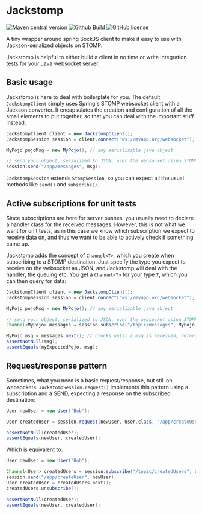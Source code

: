 # Jackstomp

[![Maven central version](https://img.shields.io/maven-central/v/org.hildan.jackstomp/jackstomp.svg)](http://mvnrepository.com/artifact/org.hildan.jackstomp/jackstomp)
[![Github Build](https://img.shields.io/github/workflow/status/joffrey-bion/jackstomp/CI%20Build?label=build&logo=github)](https://github.com/joffrey-bion/jackstomp/actions?query=workflow%3A%22CI+Build%22)
[![GitHub license](https://img.shields.io/badge/license-MIT-blue.svg)](https://github.com/joffrey-bion/jackstomp/blob/master/LICENSE)

A tiny wrapper around spring SockJS client to make it easy to use with Jackson-serialized objects on STOMP.

Jackstomp is helpful to either build a client in no time or write integration tests for your Java websocket server.

## Basic usage

Jackstomp is here to deal with boilerplate for you. The default `JackstompClient` simply uses Spring's STOMP websocket 
client with a Jackson converter. It encapsulates the creation and configuration of all the small elements to put 
together, so that you can deal with the important stuff instead.

```java
JackstompClient client = new JackstompClient();
JackstompSession session = client.connect("ws://myapp.org/websocket");

MyPojo pojoMsg = new MyPojo(); // any serializable java object

// send your object, serialized to JSON, over the websocket using STOMP
session.send("/app/messages", msg); 
```

`JackstompSession` extends `StompSession`, so you can expect all the usual methods like `send()` and `subscribe()`.

## Active subscriptions for unit tests

Since subscriptions are here for server pushes, you usually need to declare a handler class for the received messages.
However, this is not what we want for unit tests, as in this case we know which subscription we expect to receive data 
on, and thus we want to be able to actively check if something came up.

Jackstomp adds the concept of `Channel<T>`, which you create when subscribing to a STOMP destination. Just specify the 
type you expect to receive on the websocket as JSON, and Jackstomp will deal with the handler, the queuing etc. You get
a `Channel<T>` for your type `T`, which you can then query for data:

```java
JackstompClient client = new JackstompClient();
JackstompSession session = client.connect("ws://myapp.org/websocket");

MyPojo pojoMsg = new MyPojo(); // any serializable java object

// send your object, serialized to JSON, over the websocket using STOMP
Channel<MyPojo> messages = session.subscribe("/topic/messages", MyPojo.class);

MyPojo msg = messages.next(); // blocks until a msg is received, returns null after a default timeout
assertNotNull(msg);
assertEquals(myExpectedPojo, msg);
```

## Request/response pattern

Sometimes, what you need is a basic request/response, but still on websockets. `JackstompSession.request()` implements
 this pattern using a subscription and a SEND, expecting a response on the subscribed destination:
 
```java
User newUser = new User("Bob");

User createdUser = session.request(newUser, User.class, "/app/createUser", "/topic/createdUsers");

assertNotNull(createdUser);
assertEquals(newUser, createdUser);
```

Which is equivalent to:

```java
User newUser = new User("Bob");

Channel<User> createdUsers = session.subscribe("/topic/createdUsers", User.class);
session.send("/app/createUser", newUser);
User createdUser = createdUsers.next();
createdUsers.unsubscribe();

assertNotNull(createdUser);
assertEquals(newUser, createdUser);
```
